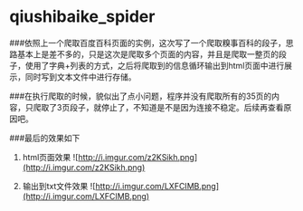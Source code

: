 # qiushibaike_spider

###依照上一个爬取百度百科页面的实例，这次写了一个爬取糗事百科的段子，思路基本上是差不多的，只是这次是爬取多个页面的内容，并且是爬取一整页的段子，使用了字典+列表的方式，之后将爬取到的信息循环输出到html页面中进行展示，同时写到文本文件中进行存储。

###在执行爬取的时候，貌似出了点小问题，程序并没有爬取所有的35页的内容，只爬取了3页段子，就停止了，不知道是不是因为连接不稳定。后续再查看原因吧。

###最后的效果如下

1. html页面效果
![http://i.imgur.com/z2KSikh.png](http://i.imgur.com/z2KSikh.png)

2. 输出到txt文件效果
![http://i.imgur.com/LXFCIMB.png](http://i.imgur.com/LXFCIMB.png)
